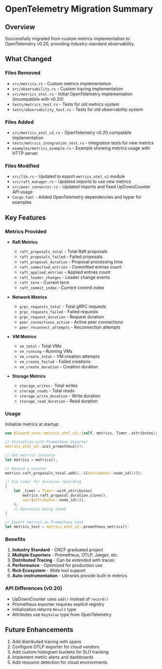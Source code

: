 # OpenTelemetry Migration Summary

## Overview
Successfully migrated from custom metrics implementation to OpenTelemetry v0.20, providing industry-standard observability.

## What Changed

### Files Removed
- `src/metrics.rs` - Custom metrics implementation
- `src/observability.rs` - Custom tracing implementation  
- `src/metrics_otel.rs` - Initial OpenTelemetry implementation (incompatible with v0.20)
- `tests/metrics_test.rs` - Tests for old metrics system
- `tests/observability_test.rs` - Tests for old observability system

### Files Added
- `src/metrics_otel_v2.rs` - OpenTelemetry v0.20 compatible implementation
- `tests/metrics_integration_test.rs` - Integration tests for new metrics
- `examples/metrics_example.rs` - Example showing metrics usage with HTTP server

### Files Modified
- `src/lib.rs` - Updated to export `metrics_otel_v2` module
- `src/raft_manager.rs` - Updated imports to use new metrics
- `src/peer_connector.rs` - Updated imports and fixed UpDownCounter API usage
- `Cargo.toml` - Added OpenTelemetry dependencies and hyper for examples

## Key Features

### Metrics Provided
- **Raft Metrics**
  - `raft_proposals_total` - Total Raft proposals
  - `raft_proposals_failed` - Failed proposals
  - `raft_proposal_duration` - Proposal processing time
  - `raft_committed_entries` - Committed entries count
  - `raft_applied_entries` - Applied entries count
  - `raft_leader_changes` - Leader change events
  - `raft_term` - Current term
  - `raft_commit_index` - Current commit index

- **Network Metrics**
  - `grpc_requests_total` - Total gRPC requests
  - `grpc_requests_failed` - Failed requests
  - `grpc_request_duration` - Request duration
  - `peer_connections_active` - Active peer connections
  - `peer_reconnect_attempts` - Reconnection attempts

- **VM Metrics**
  - `vm_total` - Total VMs
  - `vm_running` - Running VMs
  - `vm_create_total` - VM creation attempts
  - `vm_create_failed` - Failed creations
  - `vm_create_duration` - Creation duration

- **Storage Metrics**
  - `storage_writes` - Total writes
  - `storage_reads` - Total reads
  - `storage_write_duration` - Write duration
  - `storage_read_duration` - Read duration

### Usage

Initialize metrics at startup:
```rust
use blixard_core::metrics_otel_v2::{self, metrics, Timer, attributes};

// Initialize with Prometheus exporter
metrics_otel_v2::init_prometheus()?;

// Get metrics instance
let metrics = metrics();

// Record a counter
metrics.raft_proposals_total.add(1, &[attributes::node_id(1)]);

// Use timer for duration recording
{
    let _timer = Timer::with_attributes(
        metrics.raft_proposal_duration.clone(),
        vec![attributes::node_id(1)],
    );
    // Operation being timed
}

// Export metrics as Prometheus text
let metrics_text = metrics_otel_v2::prometheus_metrics();
```

### Benefits
1. **Industry Standard** - CNCF graduated project
2. **Multiple Exporters** - Prometheus, OTLP, Jaeger, etc.
3. **Distributed Tracing** - Can be extended with traces
4. **Performance** - Optimized for production use
5. **Rich Ecosystem** - Wide tool support
6. **Auto-instrumentation** - Libraries provide built-in metrics

### API Differences (v0.20)
- UpDownCounter uses `add()` instead of `record()`
- Prometheus exporter requires explicit registry
- Initialization returns `Result` type
- Attributes use `KeyValue` type from OpenTelemetry

## Future Enhancements
1. Add distributed tracing with spans
2. Configure OTLP exporter for cloud vendors
3. Add custom histogram buckets for SLO tracking
4. Implement metric alerts and dashboards
5. Add resource detection for cloud environments